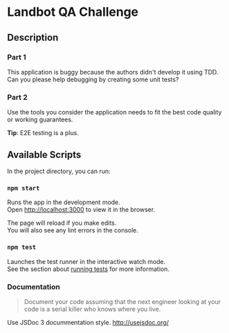 # Landbot QA Challenge

## Description

### Part 1

This application is buggy because the authors didn't develop it using TDD. Can you please help debugging by creating some unit tests?

### Part 2

Use the tools you consider the application needs to fit the best code quality or working guarantees.

**Tip**: E2E testing is a plus.

## Available Scripts

In the project directory, you can run:

### `npm start`

Runs the app in the development mode.<br>
Open [http://localhost:3000](http://localhost:3000) to view it in the browser.

The page will reload if you make edits.<br>
You will also see any lint errors in the console.

### `npm test`

Launches the test runner in the interactive watch mode.<br>
See the section about [running tests](https://facebook.github.io/create-react-app/docs/running-tests) for more information.

### Documentation

> Document your code assuming that the next engineer looking at your code is a serial killer who knows where you live.

Use JSDoc 3 docummentation style. http://usejsdoc.org/